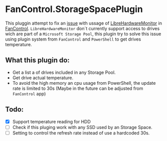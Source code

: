 # FanControl.StorageSpacePlugin

This pluggin attempt to fix an [issue](https://github.com/Rem0o/FanControl.Releases/issues/109) with ussage of [LibreHardwareMonitor](https://github.com/LibreHardwareMonitor/LibreHardwareMonitor) in [FanControl](https://github.com/Rem0o/FanControl.Releases).
`LibreHardwareMonitor` don´t currently support access to drives wich are part of a `Microsoft Storage Pool`, this plugin try to solve this issue using plugin system from `FanControl` and `PowerShell` to get drives temperature.

## What this plugin do:
- Get a list a of drives included in any Storage Pool.
- Get drive actual temperature.
- To avoid the high memory an cpu usage from PowerShell, the update rate is limited to 30s (Maybe in the future can be adjusted from `FanControl` app)

## Todo:
- [X] Support temperature reading for HDD
- [ ] Check if this pluging work with any SSD used by an Storage Space.
- [ ] Setting to control the refresh rate instead of use a hardcoded 30s.